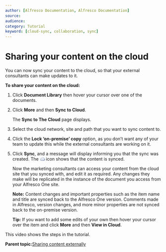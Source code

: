 ```yaml
---
author: [Alfresco Documentation, Alfresco Documentation]
source: 
audience: 
category: Tutorial
keyword: [cloud-sync, collaboration, sync]
---
```


# Sharing your content on the cloud

You can now sync your content to the cloud, so that your external consultants can make updates to it.

**To share your content on the cloud:**

1.  Click **Document Library** then hover your cursor over one of the documents.

2.  Click **More** and then **Sync to Cloud**.

    The **Sync to The Cloud** page displays.

3.  Select the cloud network, site and path that you want to sync content to.

4.  Click the **Lock ‘on-premise’ copy** option, as you don’t want any of your team to update this while the external consultants are working on it.

5.  Click **Sync**, and a message will display informing you that the sync was created. The ![Sync](../images/ico-synced.png) icon shows that the content is synced.

    Now the marketing consultants can access your content from the cloud site that you synced with, and edit it as required. Any changes they make will be replicated in the instance of the document you access from your Alfresco One site.

    **Note:** Content changes and important properties such as the item name and title are synced back to the Alfresco One version. Comments made in Alfresco, version changes, and more minor properties are not synced back to the on-premise version.

    **Tip:** If you want to add some edits of your own then hover your cursor over the item and click **More** and then **View in Cloud**.


This video shows the steps in the tutorial.

  

**Parent topic:**[Sharing content externally](../concepts/gs-sync-share.md)

